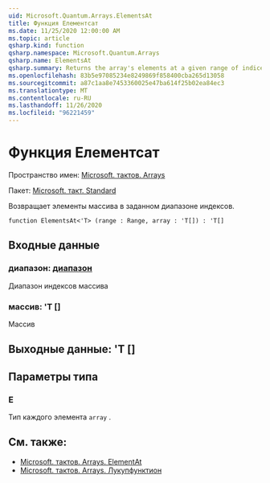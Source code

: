 ```yaml
---
uid: Microsoft.Quantum.Arrays.ElementsAt
title: Функция Елементсат
ms.date: 11/25/2020 12:00:00 AM
ms.topic: article
qsharp.kind: function
qsharp.namespace: Microsoft.Quantum.Arrays
qsharp.name: ElementsAt
qsharp.summary: Returns the array's elements at a given range of indices.
ms.openlocfilehash: 83b5e97085234e8249869f858400cba265d13058
ms.sourcegitcommit: a87c1aa8e7453360025e47ba614f25b02ea84ec3
ms.translationtype: MT
ms.contentlocale: ru-RU
ms.lasthandoff: 11/26/2020
ms.locfileid: "96221459"
---
```

# <a name="elementsat-function"></a>Функция Елементсат

Пространство имен: [Microsoft. тактов. Arrays](xref:Microsoft.Quantum.Arrays)

Пакет: [Microsoft. такт. Standard](https://nuget.org/packages/Microsoft.Quantum.Standard)


Возвращает элементы массива в заданном диапазоне индексов.

```qsharp
function ElementsAt<'T> (range : Range, array : 'T[]) : 'T[]
```


## <a name="input"></a>Входные данные

### <a name="range--range"></a>диапазон: [диапазон](xref:microsoft.quantum.lang-ref.range)

Диапазон индексов массива


### <a name="array--t"></a>массив: 'T []

Массив



## <a name="output--t"></a>Выходные данные: 'T []



## <a name="type-parameters"></a>Параметры типа

### <a name="t"></a>Е

Тип каждого элемента `array` .

## <a name="see-also"></a>См. также:

- [Microsoft. тактов. Arrays. ElementAt](xref:Microsoft.Quantum.Arrays.ElementAt)
- [Microsoft. тактов. Arrays. Лукупфунктион](xref:Microsoft.Quantum.Arrays.LookupFunction)